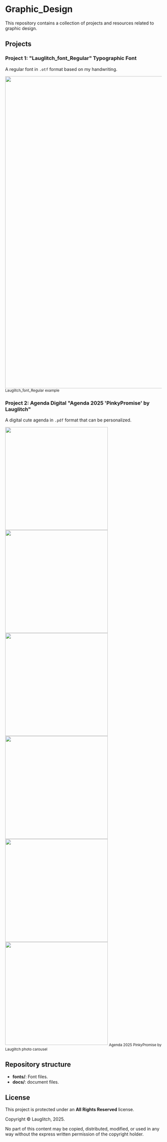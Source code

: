 # Graphic_Design

This repository contains a collection of projects and resources related to graphic design.

## Projects

### Project 1: "Lauglitch_font_Regular" Typographic Font

A regular font in `.otf` format based on my handwriting.

<img src="https://github.com/user-attachments/assets/0895ed66-7f0e-4340-8202-6085d0dbe353" width="1000">
<sub>Lauglitch_font_Regular example </sub>


### Project 2: Agenda Digital "Agenda 2025 'PinkyPromise' by Lauglitch"

A digital cute agenda in `.pdf` format that can be personalized.


<img src="https://github.com/user-attachments/assets/674b2783-41a6-419b-abe3-2a68aeb1a06a" width="330">
<img src="https://github.com/user-attachments/assets/162818e8-6935-4572-bde8-517158a5dc61" width="330">
<img src="https://github.com/user-attachments/assets/fadc8409-654e-491a-8974-89bbeca1c70f" width="330">
<img src="https://github.com/user-attachments/assets/9729a481-9df0-4709-8440-744b0607d24a" width="330">
<img src="https://github.com/user-attachments/assets/081229ce-e82a-4d1a-9848-501ac2997bf7" width="330">
<img src="https://github.com/user-attachments/assets/2b75c388-780c-4513-859f-96d9428fbb24" width="330">
<sub>Agenda 2025 PinkyPromise by Lauglitch photo carousel </sub>

## Repository structure

- **fonts/**: Font files.
- **docs/**: document files.


## License
This project is protected under an **All Rights Reserved** license.

Copyright © Lauglitch, 2025.

No part of this content may be copied, distributed, modified, or used in any way without the express written permission of the copyright holder.


